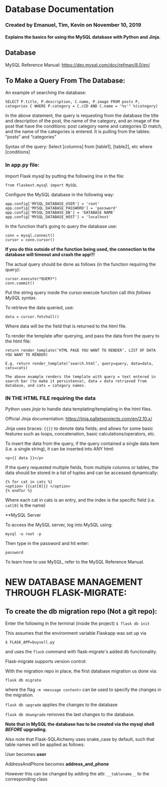 # Database Documentation 

### Created by Emanuel, Tim, Kevin on November 10, 2019
#### Explains the basics for using the MySQL database with Python and Jinja. 

## Database 

MySQL Reference Manual: https://dev.mysql.com/doc/refman/8.0/en/

## To Make a Query From The Database: 

An example of searching the database:

`SELECT P.title, P.description, C.name, P.image FROM posts P, categories C WHERE P.category = C.cID AND C.name = '%s'" %(category)`

In the above statement, the query is requesting from the database the title and description of the post, the name of the category, and an image of the post that have the conditions: post category name and categories ID match, and the name of the categories is entered. It is pulling from the tables: “posts” and “categories”

Syntax of the query:
Select [columns] from [table1], [table2], etc where [conditions] 

### In app.py file:

Import Flask mysql by putting the following line in the file:

`from flaskext.mysql import MySQL`

Configure the MySQL database in the following way:

```
app.config['MYSQL_DATABASE_USER'] = 'root'
app.config['MYSQL_DATABASE_PASSWORD'] = 'password'
app.config['MYSQL_DATABASE_DB'] = 'DATABASE NAME'
app.config['MYSQL_DATABASE_HOST'] = 'localhost'
```

In the function that’s going to query the database use:

```
conn = mysql.connect()
cursor = conn.cursor()
```
**If you do this outside of the function being used, the connection to the database will timeout and crash the app!!!**

The actual query should be done as follows (in the function requiring the query): 

```
cursor.execute(*QUERY*)
conn.commit()
```

Put the string query inside the cursor.execute function call *this follows MySQL syntax*.



To retrieve the data queried, use:

`data = cursor.fetchall()`

Where data will be the field that is returned to the html file.

To render the template after querying, and pass the data from the query to the html file:

```
return render_template(‘HTML PAGE YOU WANT TO RENDER’, LIST OF DATA YOU WANT TO RENDER)

E.g. return render_template(‘search.html’, query=query, data=data, cats=cats)

The above example renders the template with query = text entered in search bar (to make it persistence), data = data retrieved from database, and cats = category names.
```




### IN THE HTML FILE requiring the data

Python uses *jinja* to handle data templating/templating in the html files. 

Official Jinja documentation: https://jinja.palletsprojects.com/en/2.10.x/

Jinja uses braces: ``{{}}`` to denote data fields; and allows for some basic features such as loops, concatenation, basic calculations/operators, etc. 

To insert the data from the query, if the query contained a single data item (i.e. a single string), it can be inserted into ANY html: 

`<p>{{ data }}</p>`

If the query requested multiple fields, from multiple columns or tables, the data should be stored in a list of tuples and can be accessed dynamically: 

```
{% for cat in cats %}
<option> {{cat[0]}} </option>
{% endfor %}
```
Where each cat in cats is an entry, and the index is the specific field (i.e. `cat[0]` is the name)

**MySQL Server

To access the MySQL server, log into MySQL using:

`mysql -u root -p`

Then type in the password and hit enter:

`password`

To learn how to use MySQL, refer to the MySQL Reference Manual.





# NEW DATABASE MANAGEMENT THROUGH FLASK-MIGRATE:

## To create the db migration repo (**Not a git repo**): 
Enter the following in the terminal (inside the project)
  `$ flask db init`

This assumes that the environment variable Flaskapp was set up via 

`$ FLASK_APP=buysell.py`

and uses the `flask` command with flask-migrate's added db functionality.

Flask-migrate supports version control: 

With the migration repo in place, the first database migration us done via: 

`flask db migrate`

where the flag `-m <message content>` can be used to specify the changes in the migration.

`flask db upgrade` applies the changes to the database

`flask db downgrade` removes the last changes to the database.

**Note that in MySQL the database has to be created via the mysql shell *BEFORE* upgrading.**

Also note that Flask-SQLAlchemy uses snake_case by default, such that table names will be applied as follows: 

User becomes **user**

AddressAndPhone becomes **address_and_phone**

However this can be changed by adding the attr. `__tablename__` to the corresponding class